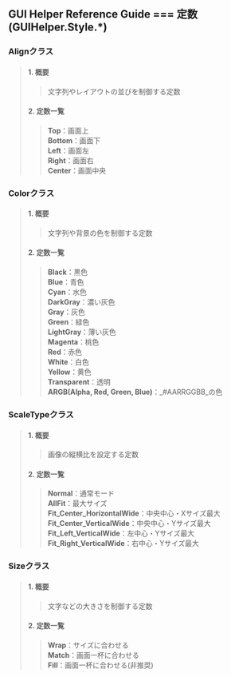 ## GUI Helper Reference Guide === 定数(GUIHelper.Style.*)
### <Span Title = "全5種類">Alignクラス</Span>
> #### 1. 概要
>> 文字列やレイアウトの並びを制御する定数
>
> #### 2. 定数一覧
>> <Span Title = "Align.Top">**Top**</Span>：画面上
>> <br>
>> <Span Title = "Align.Bottom">**Bottom**</Span>：画面下
>> <br>
>> <Span Title = "Align.Left">**Left**</Span>：画面左
>> <br>
>> <Span Title = "Align.Right">**Right**</Span>：画面右
>> <br>
>> <Span Title = "Align.Center">**Center**</Span>：画面中央

### <Span Title = "全13種類">Colorクラス</Span>
> #### 1. 概要
>> 文字列や背景の色を制御する定数
>
> #### 2. 定数一覧
>> <Span Title = "Color.Black">**Black**</Span>：黒色
>> <br>
>> <Span Title = "Color.Blue">**Blue**</Span>：青色
>> <br>
>> <Span Title = "Color.Cyan">**Cyan**</Span>：水色
>> <br>
>> <Span Title = "Color.DarkGray">**DarkGray**</Span>：濃い灰色
>> <br>
>> <Span Title = "Color.Gray">**Gray**</Span>：灰色
>> <br>
>> <Span Title = "Color.Green">**Green**</Span>：緑色
>> <br>
>> <Span Title = "Color.LightGray">**LightGray**</Span>：薄い灰色
>> <br>
>> <Span Title = "Color.Magenta">**Magenta**</Span>：桃色
>> <br>
>> <Span Title = "Color.Red">**Red**</Span>：赤色
>> <br>
>> <Span Title = "Color.White">**White**</Span>：白色
>> <br>
>> <Span Title = "Color.Yellow">**Yellow**</Span>：黄色
>> <br>
>> <Span Title = "Color.Transparent">**Transparent**</Span>：透明
>> <br>
>> <Span Title = "Color.ARGB(Alpha, Red, Green, Blue)">**ARGB(Alpha, Red, Green, Blue)**</Span>：_#AARRGGBB_の色

### <Span Title = "全6種類">ScaleTypeクラス</Span>
> #### 1. 概要
>> 画像の縦横比を設定する定数
>
> #### 2. 定数一覧
>> <Span Title = "ScaleType.Normal">**Normal**</Span>：通常モード
>> <br>
>> <Span Title = "ScaleType.AllFit">**AllFit**</Span>：最大サイズ
>> <br>
>> <Span Title = "ScaleType.Fit_Center_HorizontalWide">**Fit_Center_HorizontalWide**</Span>：中央中心・Xサイズ最大
>> <br>
>> <Span Title = "ScaleType.Fit_Center_VerticalWide">**Fit_Center_VerticalWide**</Span>：中央中心・Yサイズ最大
>> <br>
>> <Span Title = "ScaleType.Fit_Left_VerticalWide">**Fit_Left_VerticalWide**</Span>：左中心・Yサイズ最大
>> <br>
>> <Span Title = "ScaleType.Fit_Right_VerticalWide">**Fit_Right_VerticalWide**</Span>：右中心・Yサイズ最大

### <Span Title = "全3種類">Sizeクラス</Span>
> #### 1. 概要
>> 文字などの大きさを制御する定数
>
> #### 2. 定数一覧
>> <Span Title = "Size.Wrap">**Wrap**</Span>：サイズに合わせる
>> <br>
>> <Span Title = "Size.Match">**Match**</Span>：画面一杯に合わせる
>> <br>
>> <Span Title = "Size.Fill">**Fill**</Span>：画面一杯に合わせる(非推奨)
